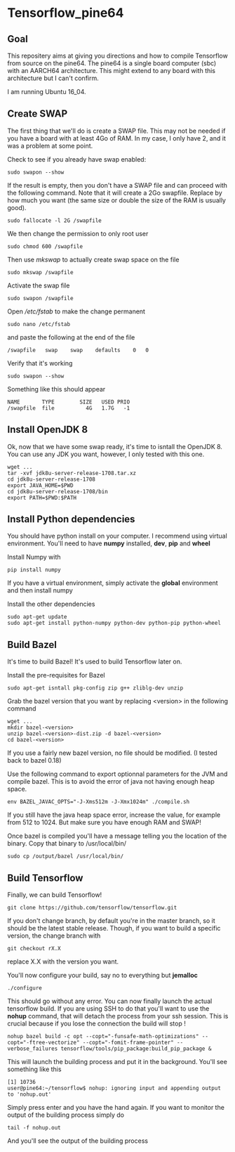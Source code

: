 # Tensorflow_pine64

## Goal
This repositery aims at giving you directions and how to compile Tensorflow from source on the pine64. The pine64 is a single board computer (sbc) with an AARCH64 architecture. This might extend to any board with this architecture but I can't confirm.

I am running Ubuntu 16_04.

## Create SWAP

The first thing that we'll do is create a SWAP file. This may not be needed if you have a board with at least 4Go of RAM. In my case, I only have 2, and it was a problem at some point.

Check to see if you already have swap enabled:
   
    sudo swapon --show

If the result is empty, then you don't have a SWAP file and can proceed with the following command. Note that it will create a 2Go swapfile. Replace by how much you want (the same size or double the size of the RAM is usually good).

    sudo fallocate -l 2G /swapfile

We then change the permission to only root user

    sudo chmod 600 /swapfile

Then use *mkswap* to actually create swap space on the file

    sudo mkswap /swapfile

Activate the swap file

    sudo swapon /swapfile

Open */etc/fstab* to make the change permanent

    sudo nano /etc/fstab

and paste the following at the end of the file

    /swapfile   swap    swap    defaults    0   0

Verify that it's working

    sudo swapon --show

Something like this should appear

    NAME       TYPE        SIZE   USED PRIO
    /swapfile  file          4G   1.7G   -1

## Install OpenJDK 8

Ok, now that we have some swap ready, it's time to isntall the OpenJDK 8. You can use any JDK you want, however, I only tested with this one.

    wget ...
    tar -xvf jdk8u-server-release-1708.tar.xz
    cd jdk8u-server-release-1708
    export JAVA_HOME=$PWD
    cd jdk8u-server-release-1708/bin
    export PATH=$PWD:$PATH

## Install Python dependencies

You should have python install on your computer. I recommend using virtual environment. You'll need to have **numpy** installed, **dev**, **pip** and **wheel**

Install Numpy with

    pip install numpy

If you have a virtual environment, simply activate the **global** environment and then install numpy

Install the other dependencies

    sudo apt-get update
    sudo apt-get install python-numpy python-dev python-pip python-wheel

## Build Bazel

It's time to build Bazel! It's used to build Tensorflow later on.

Install the pre-requisites for Bazel

    sudo apt-get isntall pkg-config zip g++ zliblg-dev unzip

Grab the bazel version that you want by replacing \<version> in the following command

    wget ...
    mkdir bazel-<version>
    unzip bazel-<version>-dist.zip -d bazel-<version>
    cd bazel-<version>

If you use a fairly new bazel version, no file should be modified. (I tested back to bazel 0.18)

Use the following command to export optionnal parameters for the JVM and compile bazel. This is to avoid the error of java not having enough heap space.

    env BAZEL_JAVAC_OPTS="-J-Xms512m -J-Xmx1024m" ./compile.sh

If you still have the java heap space error, increase the value, for example from 512 to 1024. But make sure you have enough RAM and SWAP!

Once bazel is compiled you'll have a message telling you the location of the binary. Copy that binary to /usr/local/bin/

    sudo cp /output/bazel /usr/local/bin/

## Build Tensorflow

Finally, we can build Tensorflow!

    git clone https://github.com/tensorflow/tensorflow.git

If you don't change branch, by default you're in the master branch, so it should be the latest stable release. Though, if you want to build a specific version, the change branch with

    git checkout rX.X

replace X.X with the version you want.

You'll now configure your build, say no to everything but **jemalloc**

    ./configure

This should go without any error. You can now finally launch the actual tensorflow build. If you are using SSH to do that you'll want to use the **nohup** command, that will detach the process from your ssh session. This is crucial because if you lose the connection the build will stop !

    nohup bazel build -c opt --copt="-funsafe-math-optimizations" --copt="-ftree-vectorize" --copt="-fomit-frame-pointer" --verbose_failures tensorflow/tools/pip_package:build_pip_package &

This will launch the building process and put it in the background. You'll see something like this 

    [1] 10736
    user@pine64:~/tensorflow$ nohup: ignoring input and appending output to 'nohup.out'

Simply press enter and you have the hand again. If   you want to monitor the output of the building process simply do

    tail -f nohup.out

And you'll see the output of the building process



